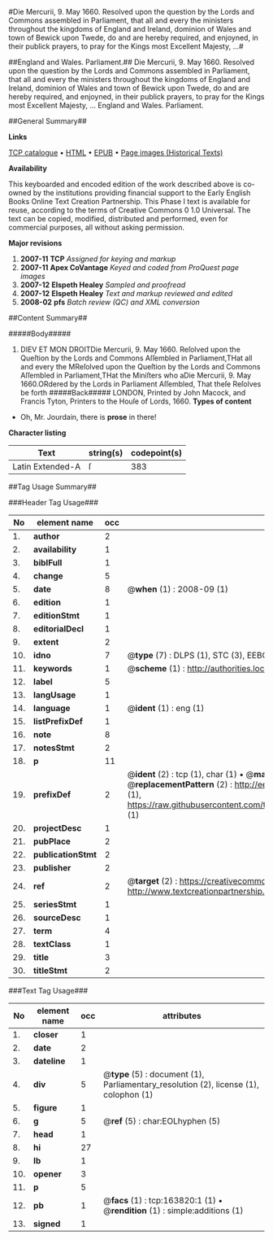 #Die Mercurii, 9. May 1660. Resolved upon the question by the Lords and Commons assembled in Parliament, that all and every the ministers throughout the kingdoms of England and Ireland, dominion of Wales and town of Bewick upon Twede, do and are hereby required, and enjoyned, in their publick prayers, to pray for the Kings most Excellent Majesty, ...#

##England and Wales. Parliament.##
Die Mercurii, 9. May 1660. Resolved upon the question by the Lords and Commons assembled in Parliament, that all and every the ministers throughout the kingdoms of England and Ireland, dominion of Wales and town of Bewick upon Twede, do and are hereby required, and enjoyned, in their publick prayers, to pray for the Kings most Excellent Majesty, ...
England and Wales. Parliament.

##General Summary##

**Links**

[TCP catalogue](http://www.ota.ox.ac.uk/tcp/)  • 
[HTML](http://tei.it.ox.ac.uk/tcp/Texts-HTML/free/A83/A83459.html)  • 
[EPUB](http://tei.it.ox.ac.uk/tcp/Texts-EPUB/free/A83/A83459.epub) • 
[Page images (Historical Texts)](https://data.historicaltexts.jisc.ac.uk/view?pubId=eebo-99870566e&pageId=eebo-99870566e-163820-1)

**Availability**

This keyboarded and encoded edition of the
	       work described above is co-owned by the institutions
	       providing financial support to the Early English Books
	       Online Text Creation Partnership. This Phase I text is
	       available for reuse, according to the terms of Creative
	       Commons 0 1.0 Universal. The text can be copied,
	       modified, distributed and performed, even for
	       commercial purposes, all without asking permission.

**Major revisions**

1. __2007-11__ __TCP__ *Assigned for keying and markup*
1. __2007-11__ __Apex CoVantage__ *Keyed and coded from ProQuest page images*
1. __2007-12__ __Elspeth Healey__ *Sampled and proofread*
1. __2007-12__ __Elspeth Healey__ *Text and markup reviewed and edited*
1. __2008-02__ __pfs__ *Batch review (QC) and XML conversion*

##Content Summary##

#####Body#####

1. DIEV ET MON DROITDie Mercurii, 9. May 1660.
Reſolved upon the Queſtion by the Lords and Commons Aſſembled in Parliament,THat all and every the MReſolved upon the Queſtion by the Lords and Commons Aſſembled in Parliament,THat the Miniſters who aDie Mercurii, 9. May 1660.ORdered by the Lords in Parliament Aſſembled, That theſe Reſolves be forth
#####Back#####
LONDON, Printed by John Macock, and Francis Tyton, Printers to the Houſe of Lords, 1660.
**Types of content**

  * Oh, Mr. Jourdain, there is **prose** in there!

**Character listing**


|Text|string(s)|codepoint(s)|
|---|---|---|
|Latin Extended-A|ſ|383|

##Tag Usage Summary##

###Header Tag Usage###

|No|element name|occ|attributes|
|---|---|---|---|
|1.|__author__|2||
|2.|__availability__|1||
|3.|__biblFull__|1||
|4.|__change__|5||
|5.|__date__|8| @__when__ (1) : 2008-09 (1)|
|6.|__edition__|1||
|7.|__editionStmt__|1||
|8.|__editorialDecl__|1||
|9.|__extent__|2||
|10.|__idno__|7| @__type__ (7) : DLPS (1), STC (3), EEBO-CITATION (1), PROQUEST (1), VID (1)|
|11.|__keywords__|1| @__scheme__ (1) : http://authorities.loc.gov/ (1)|
|12.|__label__|5||
|13.|__langUsage__|1||
|14.|__language__|1| @__ident__ (1) : eng (1)|
|15.|__listPrefixDef__|1||
|16.|__note__|8||
|17.|__notesStmt__|2||
|18.|__p__|11||
|19.|__prefixDef__|2| @__ident__ (2) : tcp (1), char (1)  •  @__matchPattern__ (2) : ([0-9\-]+):([0-9IVX]+) (1), (.+) (1)  •  @__replacementPattern__ (2) : http://eebo.chadwyck.com/downloadtiff?vid=$1&page=$2 (1), https://raw.githubusercontent.com/textcreationpartnership/Texts/master/tcpchars.xml#$1 (1)|
|20.|__projectDesc__|1||
|21.|__pubPlace__|2||
|22.|__publicationStmt__|2||
|23.|__publisher__|2||
|24.|__ref__|2| @__target__ (2) : https://creativecommons.org/publicdomain/zero/1.0/ (1), http://www.textcreationpartnership.org/docs/. (1)|
|25.|__seriesStmt__|1||
|26.|__sourceDesc__|1||
|27.|__term__|4||
|28.|__textClass__|1||
|29.|__title__|3||
|30.|__titleStmt__|2||


###Text Tag Usage###

|No|element name|occ|attributes|
|---|---|---|---|
|1.|__closer__|1||
|2.|__date__|2||
|3.|__dateline__|1||
|4.|__div__|5| @__type__ (5) : document (1), Parliamentary_resolution (2), license (1), colophon (1)|
|5.|__figure__|1||
|6.|__g__|5| @__ref__ (5) : char:EOLhyphen (5)|
|7.|__head__|1||
|8.|__hi__|27||
|9.|__lb__|1||
|10.|__opener__|3||
|11.|__p__|5||
|12.|__pb__|1| @__facs__ (1) : tcp:163820:1 (1)  •  @__rendition__ (1) : simple:additions (1)|
|13.|__signed__|1||
